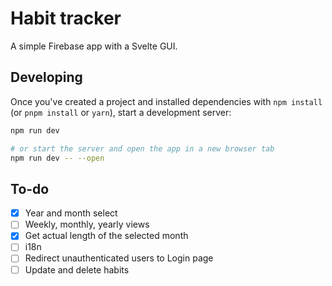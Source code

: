 # Habit tracker

A simple Firebase app with a Svelte GUI.

## Developing

Once you've created a project and installed dependencies with `npm install` (or `pnpm install` or `yarn`), start a development server:

```bash
npm run dev

# or start the server and open the app in a new browser tab
npm run dev -- --open
```

## To-do

- [x] Year and month select
- [ ] Weekly, monthly, yearly views
- [x] Get actual length of the selected month
- [ ] i18n
- [ ] Redirect unauthenticated users to Login page
- [ ] Update and delete habits
